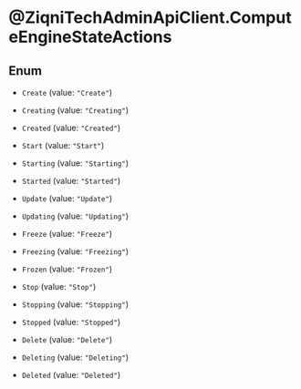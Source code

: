 # @ZiqniTechAdminApiClient.ComputeEngineStateActions

## Enum


* `Create` (value: `"Create"`)

* `Creating` (value: `"Creating"`)

* `Created` (value: `"Created"`)

* `Start` (value: `"Start"`)

* `Starting` (value: `"Starting"`)

* `Started` (value: `"Started"`)

* `Update` (value: `"Update"`)

* `Updating` (value: `"Updating"`)

* `Freeze` (value: `"Freeze"`)

* `Freezing` (value: `"Freezing"`)

* `Frozen` (value: `"Frozen"`)

* `Stop` (value: `"Stop"`)

* `Stopping` (value: `"Stopping"`)

* `Stopped` (value: `"Stopped"`)

* `Delete` (value: `"Delete"`)

* `Deleting` (value: `"Deleting"`)

* `Deleted` (value: `"Deleted"`)


